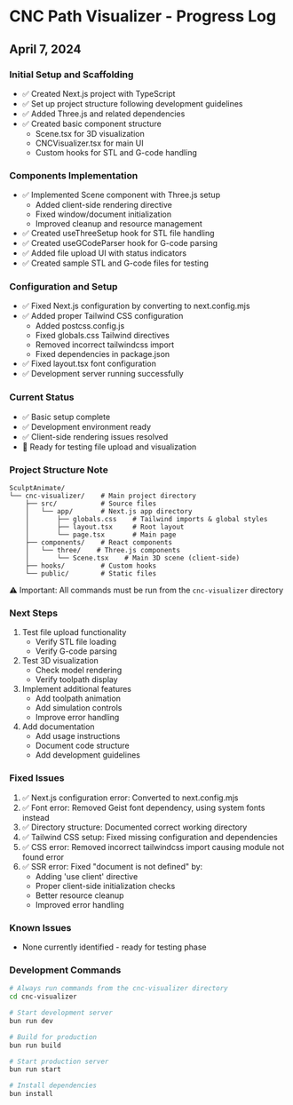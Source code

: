 # CNC Path Visualizer - Progress Log

## April 7, 2024

### Initial Setup and Scaffolding
- ✅ Created Next.js project with TypeScript
- ✅ Set up project structure following development guidelines
- ✅ Added Three.js and related dependencies
- ✅ Created basic component structure
  - Scene.tsx for 3D visualization
  - CNCVisualizer.tsx for main UI
  - Custom hooks for STL and G-code handling

### Components Implementation
- ✅ Implemented Scene component with Three.js setup
  - Added client-side rendering directive
  - Fixed window/document initialization
  - Improved cleanup and resource management
- ✅ Created useThreeSetup hook for STL file handling
- ✅ Created useGCodeParser hook for G-code parsing
- ✅ Added file upload UI with status indicators
- ✅ Created sample STL and G-code files for testing

### Configuration and Setup
- ✅ Fixed Next.js configuration by converting to next.config.mjs
- ✅ Added proper Tailwind CSS configuration
  - Added postcss.config.js
  - Fixed globals.css Tailwind directives
  - Removed incorrect tailwindcss import
  - Fixed dependencies in package.json
- ✅ Fixed layout.tsx font configuration
- ✅ Development server running successfully

### Current Status
- ✅ Basic setup complete
- ✅ Development environment ready
- ✅ Client-side rendering issues resolved
- 🔄 Ready for testing file upload and visualization

### Project Structure Note
```
SculptAnimate/
└── cnc-visualizer/    # Main project directory
    ├── src/           # Source files
    │   └── app/       # Next.js app directory
    │       ├── globals.css    # Tailwind imports & global styles
    │       ├── layout.tsx     # Root layout
    │       └── page.tsx       # Main page
    ├── components/    # React components
    │   └── three/    # Three.js components
    │       └── Scene.tsx    # Main 3D scene (client-side)
    ├── hooks/         # Custom hooks
    └── public/        # Static files
```
⚠️ Important: All commands must be run from the `cnc-visualizer` directory

### Next Steps
1. Test file upload functionality
   - Verify STL file loading
   - Verify G-code parsing
2. Test 3D visualization
   - Check model rendering
   - Verify toolpath display
3. Implement additional features
   - Add toolpath animation
   - Add simulation controls
   - Improve error handling
4. Add documentation
   - Add usage instructions
   - Document code structure
   - Add development guidelines

### Fixed Issues
1. ✅ Next.js configuration error: Converted to next.config.mjs
2. ✅ Font error: Removed Geist font dependency, using system fonts instead
3. ✅ Directory structure: Documented correct working directory
4. ✅ Tailwind CSS setup: Fixed missing configuration and dependencies
5. ✅ CSS error: Removed incorrect tailwindcss import causing module not found error
6. ✅ SSR error: Fixed "document is not defined" by:
   - Adding 'use client' directive
   - Proper client-side initialization checks
   - Better resource cleanup
   - Improved error handling

### Known Issues
- None currently identified - ready for testing phase

### Development Commands
```bash
# Always run commands from the cnc-visualizer directory
cd cnc-visualizer

# Start development server
bun run dev

# Build for production
bun run build

# Start production server
bun run start

# Install dependencies
bun install
```
